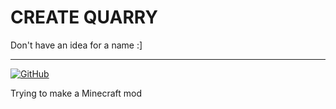 # CREATE QUARRY
Don't have an idea for a name :]

---

[![GitHub](https://img.shields.io/github/license/kanaede/CreateQuarry?style=for-the-badge)](LICENSE)

[//]: # "![GitHub all releases](https://img.shields.io/github/downloads/kanaede/CreateQuarry/total?style=for-the-badge)"

Trying to make a Minecraft mod
